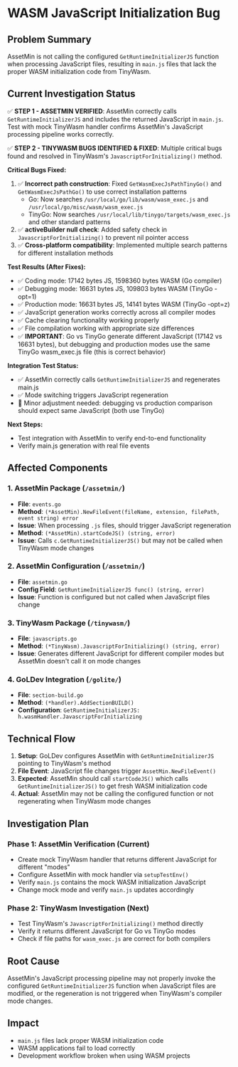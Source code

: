 # WASM JavaScript Initialization Bug

## Problem Summary
AssetMin is not calling the configured `GetRuntimeInitializerJS` function when processing JavaScript files, resulting in `main.js` files that lack the proper WASM initialization code from TinyWasm.

## Current Investigation Status
✅ **STEP 1 - ASSETMIN VERIFIED**: AssetMin correctly calls `GetRuntimeInitializerJS` and includes the returned JavaScript in `main.js`. Test with mock TinyWasm handler confirms AssetMin's JavaScript processing pipeline works correctly.

✅ **STEP 2 - TINYWASM BUGS IDENTIFIED & FIXED**: Multiple critical bugs found and resolved in TinyWasm's `JavascriptForInitializing()` method.

**Critical Bugs Fixed:**
1. ✅ **Incorrect path construction**: Fixed `GetWasmExecJsPathTinyGo()` and `GetWasmExecJsPathGo()` to use correct installation patterns
   - Go: Now searches `/usr/local/go/lib/wasm/wasm_exec.js` and `/usr/local/go/misc/wasm/wasm_exec.js`
   - TinyGo: Now searches `/usr/local/lib/tinygo/targets/wasm_exec.js` and other standard patterns
2. ✅ **activeBuilder null check**: Added safety check in `JavascriptForInitializing()` to prevent nil pointer access
3. ✅ **Cross-platform compatibility**: Implemented multiple search patterns for different installation methods

**Test Results (After Fixes):**
- ✅ Coding mode: 17142 bytes JS, 1598360 bytes WASM (Go compiler)
- ✅ Debugging mode: 16631 bytes JS, 109803 bytes WASM (TinyGo -opt=1)
- ✅ Production mode: 16631 bytes JS, 14141 bytes WASM (TinyGo -opt=z)
- ✅ JavaScript generation works correctly across all compiler modes
- ✅ Cache clearing functionality working properly
- ✅ File compilation working with appropriate size differences
- ✅ **IMPORTANT**: Go vs TinyGo generate different JavaScript (17142 vs 16631 bytes), but debugging and production modes use the same TinyGo wasm_exec.js file (this is correct behavior)

**Integration Test Status:**
- ✅ AssetMin correctly calls `GetRuntimeInitializerJS` and regenerates main.js
- ✅ Mode switching triggers JavaScript regeneration
- 🔄 Minor adjustment needed: debugging vs production comparison should expect same JavaScript (both use TinyGo)

**Next Steps:**
- Test integration with AssetMin to verify end-to-end functionality
- Verify main.js generation with real file events

## Affected Components

### 1. AssetMin Package (`/assetmin/`)
- **File**: `events.go`
- **Method**: `(*AssetMin).NewFileEvent(fileName, extension, filePath, event string) error`
- **Issue**: When processing `.js` files, should trigger JavaScript regeneration
- **Method**: `(*AssetMin).startCodeJS() (string, error)`
- **Issue**: Calls `c.GetRuntimeInitializerJS()` but may not be called when TinyWasm mode changes

### 2. AssetMin Configuration (`/assetmin/`)
- **File**: `assetmin.go`
- **Config Field**: `GetRuntimeInitializerJS func() (string, error)`
- **Issue**: Function is configured but not called when JavaScript files change

### 3. TinyWasm Package (`/tinywasm/`)
- **File**: `javascripts.go`
- **Method**: `(*TinyWasm).JavascriptForInitializing() (string, error)`
- **Issue**: Generates different JavaScript for different compiler modes but AssetMin doesn't call it on mode changes

### 4. GoLDev Integration (`/golite/`)
- **File**: `section-build.go`
- **Method**: `(*handler).AddSectionBUILD()`
- **Configuration**: `GetRuntimeInitializerJS: h.wasmHandler.JavascriptForInitializing`

## Technical Flow

1. **Setup**: GoLDev configures AssetMin with `GetRuntimeInitializerJS` pointing to TinyWasm's method
2. **File Event**: JavaScript file changes trigger `AssetMin.NewFileEvent()`
3. **Expected**: AssetMin should call `startCodeJS()` which calls `GetRuntimeInitializerJS()` to get fresh WASM initialization code
4. **Actual**: AssetMin may not be calling the configured function or not regenerating when TinyWasm mode changes

## Investigation Plan

### Phase 1: AssetMin Verification (Current)
- Create mock TinyWasm handler that returns different JavaScript for different "modes"
- Configure AssetMin with mock handler via `setupTestEnv()`
- Verify `main.js` contains the mock WASM initialization JavaScript
- Change mock mode and verify `main.js` updates accordingly

### Phase 2: TinyWasm Investigation (Next)
- Test TinyWasm's `JavascriptForInitializing()` method directly
- Verify it returns different JavaScript for Go vs TinyGo modes
- Check if file paths for `wasm_exec.js` are correct for both compilers

## Root Cause
AssetMin's JavaScript processing pipeline may not properly invoke the configured `GetRuntimeInitializerJS` function when JavaScript files are modified, or the regeneration is not triggered when TinyWasm's compiler mode changes.

## Impact
- `main.js` files lack proper WASM initialization code
- WASM applications fail to load correctly
- Development workflow broken when using WASM projects
